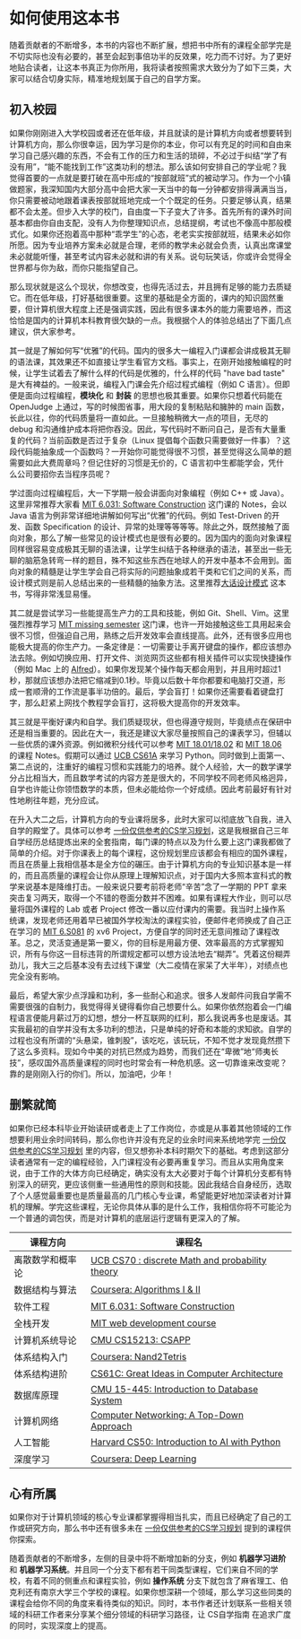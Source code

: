 # 如何使用这本书

随着贡献者的不断增多，本书的内容也不断扩展，想把书中所有的课程全部学完是不切实际也没有必要的，甚至会起到事倍功半的反效果，吃力而不讨好。为了更好地贴合读者，让这本书真正为你所用，我将读者按照需求大致分为了如下三类，大家可以结合切身实际，精准地规划属于自己的自学方案。

## 初入校园

如果你刚刚进入大学校园或者还在低年级，并且就读的是计算机方向或者想要转到计算机方向，那么你很幸运，因为学习是你的本业，你可以有充足的时间和自由来学习自己感兴趣的东西，不会有工作的压力和生活的琐碎，不必过于纠结“学了有没有用”，“能不能找到工作”这类功利的想法。那么该如何安排自己的学业呢？我觉得首要的一点就是要打破在高中形成的“按部就班”式的被动学习。作为一个小镇做题家，我深知国内大部分高中会把大家一天当中的每一分钟都安排得满满当当，你只需要被动地跟着课表按部就班地完成一个个既定的任务。只要足够认真，结果都不会太差。但步入大学的校门，自由度一下子变大了许多。首先所有的课外时间基本都由你自由支配，没有人为你整理知识点，总结提纲，考试也不像高中那般模式化。如果你还抱着高中那种“乖学生”的心态，老老实实按部就班，结果未必如你所愿。因为专业培养方案未必就是合理，老师的教学未必就会负责，认真出席课堂未必就能听懂，甚至考试内容未必就和讲的有关系。说句玩笑话，你或许会觉得全世界都与你为敌，而你只能指望自己。

那么现状就是这么个现状，你想改变，也得先活过去，并且拥有足够的能力去质疑它。而在低年级，打好基础很重要。这里的基础是全方面的，课内的知识固然重要，但计算机很大程度上还是强调实践，因此有很多课本外的能力需要培养，而这恰恰是国内的计算机本科教育很欠缺的一点。我根据个人的体验总结出了下面几点建议，供大家参考。

其一就是了解如何写“优雅”的代码。国内的很多大一编程入门课都会讲成极其无聊的语法课，其效果还不如直接让学生看官方文档。事实上，在刚开始接触编程的时候，让学生试着去了解什么样的代码是优雅的，什么样的代码 "have bad taste" 是大有裨益的。一般来说，编程入门课会先介绍过程式编程（例如 C 语言）。但即便是面向过程编程，**模块化** 和 **封装** 的思想也极其重要。如果你只想着代码能在 OpenJudge 上通过，写的时候图省事，用大段的复制粘贴和臃肿的 main 函数，长此以往，你的代码质量将一直如此。一旦接触稍微大一点的项目，无尽的 debug 和沟通维护成本将把你吞没。因此，写代码时不断问自己，是否有大量重复的代码？当前函数是否过于复杂（Linux 提倡每个函数只需要做好一件事）？这段代码能抽象成一个函数吗？一开始你可能觉得很不习惯，甚至觉得这么简单的题需要如此大费周章吗？但记住好的习惯是无价的，C 语言初中生都能学会，凭什么公司要招你去当程序员呢？

学过面向过程编程后，大一下学期一般会讲面向对象编程（例如 C++ 或 Java）。这里非常推荐大家看 [MIT 6.031: Software Construction](6031.md) 这门课的 Notes，会以 Java 语言为例非常详细地讲解如何写出“优雅”的代码。例如 Test-Driven 的开发、函数 Specification 的设计、异常的处理等等等等。除此之外，既然接触了面向对象，那么了解一些常见的设计模式也是很有必要的。因为国内的面向对象课程同样很容易变成极其无聊的语法课，让学生纠结于各种继承的语法，甚至出一些无聊的脑筋急转弯一样的题目，殊不知这些东西在地球人的开发中基本不会用到。面向对象的精髓是让学生学会自己将实际的问题抽象成若干类和它们之间的关系，而设计模式则是前人总结出来的一些精髓的抽象方法。这里推荐[大话设计模式](https://book.douban.com/subject/2334288/) 这本书，写得非常浅显易懂。

其二就是尝试学习一些能提高生产力的工具和技能，例如 Git、Shell、Vim。这里强烈推荐学习 [MIT missing semester](MIT-Missing-Semester.md) 这门课，也许一开始接触这些工具用起来会很不习惯，但强迫自己用，熟练之后开发效率会直线提高。此外，还有很多应用也能极大提高的你生产力。一条定律是：一切需要让手离开键盘的操作，都应该想办法去除。例如切换应用、打开文件、浏览网页这些都有相关插件可以实现快捷操作（例如 Mac 上的 [Alfred](https://www.alfredapp.com/)）。如果你发现某个操作每天都会用到，并且用时超过1秒，那就应该想办法把它缩减到0.1秒。毕竟以后数十年你都要和电脑打交道，形成一套顺滑的工作流是事半功倍的。最后，学会盲打！如果你还需要看着键盘打字，那么赶紧上网找个教程学会盲打，这将极大提高你的开发效率。

其三就是平衡好课内和自学。我们质疑现状，但也得遵守规则，毕竟绩点在保研中还是相当重要的。因此在大一，我还是建议大家尽量按照自己的课表学习，但辅以一些优质的课外资源。例如微积分线代可以参考 [MIT 18.01/18.02](MITmaths.md) 和 [MIT 18.06](MITLA.md) 的课程 Notes。假期可以通过 [UCB CS61A](CS61A.md) 来学习 Python。同时做到上面第一、第二点说的，注重好的编程习惯和实践能力的培养。就个人经验，大一的数学课学分占比相当大，而且数学考试的内容方差是很大的，不同学校不同老师风格迥异，自学也许能让你领悟数学的本质，但未必能给你一个好成绩。因此考前最好有针对性地刷往年题，充分应试。

在升入大二之后，计算机方向的专业课将居多，此时大家可以彻底放飞自我，进入自学的殿堂了。具体可以参考 [一份仅供参考的CS学习规划](CS学习规划.md)，这是我根据自己三年自学经历总结提炼出来的全套指南，每门课的特点以及为什么要上这门课我都做了简单的介绍。对于你课表上的每个课程，这份规划里应该都会有相应的国外课程，而且在质量上我相信基本是全方位的碾压。由于计算机方向的专业知识基本是一样的，而且高质量的课程会让你从原理上理解知识点，对于国内大多照本宣科式的教学来说基本是降维打击。一般来说只要考前将老师“辛苦”念了一学期的 PPT 拿来突击复习两天，取得一个不错的卷面分数并不困难。如果有课程大作业，则可以尽量将国外课程的 Lab 或者 Project 修改一番以应付课内的需要。我当时上操作系统课，发现老师还用着早已被国外学校淘汰的课程实验，便邮件老师换成了自己正在学习的 [MIT 6.S081](MIT6.S081.md) 的 xv6 Project，方便自学的同时还无意间推动了课程改革。总之，灵活变通是第一要义，你的目标是用最方便、效率最高的方式掌握知识，所有与你这一目标违背的所谓规定都可以想方设法地去“糊弄”。凭着这份糊弄劲儿，我大三之后基本没有去过线下课堂（大二疫情在家呆了大半年），对绩点也完全没有影响。

最后，希望大家少点浮躁和功利，多一些耐心和追求。很多人发邮件问我自学需不需要很强的自制力，我觉得得关键得看你自己想要什么。如果你依然抱着会一门编程语言便能月薪过万的幻想，想分一杯互联网的红利，那么我说再多也是废话。其实我最初的自学并没有太多功利的想法，只是单纯的好奇和本能的求知欲。自学的过程也没有所谓的“头悬梁，锥刺股”，该吃吃，该玩玩，不知不觉才发现竟然攒下了这么多资料。现如今中美的对抗已然成为趋势，而我们还在“卑微”地“师夷长技”，感叹国外高质量课程的同时也时常会有一种危机感。这一切靠谁来改变呢？靠的是刚刚入行的你们。所以，加油吧，少年！

## 删繁就简

如果你已经本科毕业开始读研或者走上了工作岗位，亦或是从事着其他领域的工作想要利用业余时间转码，那么你也许并没有充足的业余时间来系统地学完 [一份仅供参考的CS学习规划](CS学习规划.md) 里的内容，但又想弥补本科时期欠下的基础。考虑到这部分读者通常有一定的编程经验，入门课程没有必要再重复学习。而且从实用角度来说，由于工作的大体方向已经确定，确实没有太大必要对于每个计算机分支都有特别深入的研究，更应该侧重一些通用性的原则和技能。因此我结合自身经历，选取了个人感觉最重要也是质量最高的几门核心专业课，希望能更好地加深读者对计算机的理解。学完这些课程，无论你具体从事的是什么工作，我相信你将不可能沦为一个普通的调包侠，而是对计算机的底层运行逻辑有更深入的了解。

|课程方向      |课程名                                            |
|-------------|-------------------------------------------------|
|离散数学和概率论|[UCB CS70 : discrete Math and probability theory](CS70.md)|
|数据结构与算法 |[Coursera: Algorithms I & II](Algo.md)|
|软件工程      |[MIT 6.031: Software Construction](6031.md)|
|全栈开发      |[MIT web development course](mitweb.md)|
|计算机系统导论 |[CMU CS15213: CSAPP](CSAPP.md)|
|体系结构入门   |[Coursera: Nand2Tetris](N2T.md)       |
|体系结构进阶   |[CS61C: Great Ideas in Computer Architecture](CS61C.md)|
|数据库原理     |[CMU 15-445: Introduction to Database System](15445.md)|
|计算机网络     |[Computer Networking: A Top-Down Approach](topdown.md)|
|人工智能      |[Harvard CS50: Introduction to AI with Python](BioInformaticsNote/refer/SelfLearning/人工智能/CS50.md)|
|深度学习      |[Coursera: Deep Learning](CS230.md)|

## 心有所属

如果你对于计算机领域的核心专业课都掌握得相当扎实，而且已经确定了自己的工作或研究方向，那么书中还有很多未在 [一份仅供参考的CS学习规划](CS学习规划.md) 提到的课程供你探索。

随着贡献者的不断增多，左侧的目录中将不断增加新的分支，例如 **机器学习进阶** 和 **机器学习系统**。并且同一个分支下都有若干同类型课程，它们来自不同的学校，有着不同的侧重点和课程实验，例如 **操作系统** 分支下就包含了麻省理工、伯克利还有南京大学三个学校的课程。如果你想深耕一个领域，那么学习这些同类的课程会给你不同的角度来看待类似的知识。同时，本书作者还计划联系一些相关领域的科研工作者来分享某个细分领域的科研学习路径，让 CS自学指南 在追求广度的同时，实现深度上的提高。